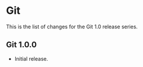 Git
===

This is the list of changes for the Git 1.0 release series.

Git 1.0.0
---------

* Initial release.
